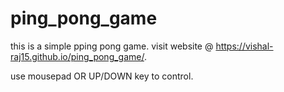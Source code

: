 # ping_pong_game
this is a simple pping pong game.
visit website @ https://vishal-raj15.github.io/ping_pong_game/.

use mousepad OR UP/DOWN key to control.
